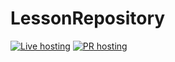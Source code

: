 # LessonRepository
[![Live hosting](https://github.com/glitch-170/lessonrepository/actions/workflows/live-hosting.yml/badge.svg)](https://github.com/glitch-170/lessonrepository/actions/workflows/live-hosting.yml)
[![PR hosting](https://github.com/glitch-170/lessonrepository/actions/workflows/pull-request-hosting.yml/badge.svg)](https://github.com/glitch-170/lessonrepository/actions/workflows/pull-request-hosting.yml)
